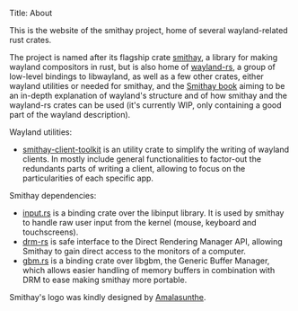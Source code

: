 Title: About

This is the website of the smithay project, home of several wayland-related rust crates.

The project is named after its flagship crate [smithay](https://github.com/Smithay/smithay), a library for
making wayland compositors in rust, but is also home of [wayland-rs](https://github.com/Smithay/wayland-rs),
a group of low-level bindings to libwayland, as well as a few other crates, either wayland utilities or
needed for smithay, and the [Smithay book](https://smithay.github.io/book) aiming to be an in-depth
explanation of wayland's structure and of how smithay and the wayland-rs crates can be used (it's currently
WIP, only containing a good part of the wayland description).

Wayland utilities:

- [smithay-client-toolkit](https://github.com/Smithay/client-toolkit) is an utility crate
  to simplify the writing of wayland clients. In mostly include general functionalities
  to factor-out the redundants parts of writing a client, allowing to focus on the
  particularities of each specific app. 

Smithay dependencies:

- [input.rs](https://github.com/Smithay/input.rs) is a binding crate over the libinput library. It is used
  by smithay to handle raw user input from the kernel (mouse, keyboard and touchscreens).
- [drm-rs](https://github.com/Smithay/drm-rs) is safe interface to the Direct Rendering Manager API, allowing
  Smithay to gain direct access to the monitors of a computer.
- [gbm.rs](https://github.com/Smithay/gbm.rs) is a binding crate over libgbm, the Generic Buffer Manager, which
  allows easier handling of memory buffers in combination with DRM to ease making smithay more portable.

Smithay's logo was kindly designed by [Amalasunthe](https://amalasunthe.deviantart.com/).
